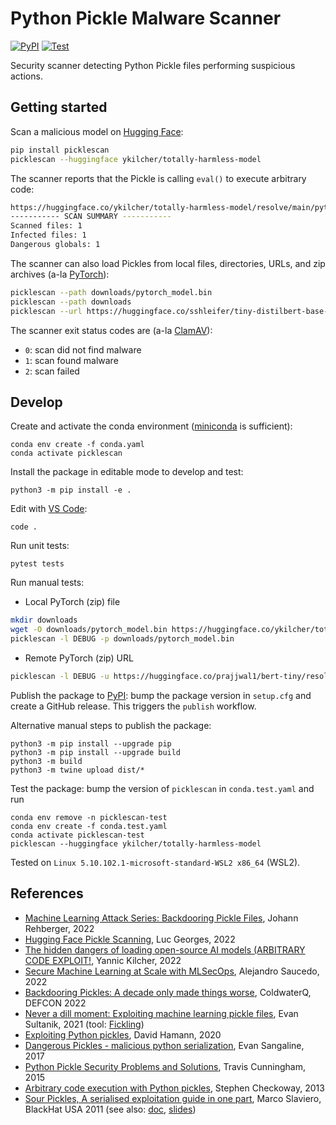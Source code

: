 # Python Pickle Malware Scanner

[![PyPI](https://badge.fury.io/py/picklescan.svg)](https://pypi.org/project/picklescan/)
[![Test](https://github.com/mmaitre314/picklescan/workflows/Test/badge.svg)](https://github.com/mmaitre314/picklescan/actions/workflows/test.yml)

Security scanner detecting Python Pickle files performing suspicious actions.

## Getting started

Scan a malicious model on [Hugging Face](https://huggingface.co/):
```bash
pip install picklescan
picklescan --huggingface ykilcher/totally-harmless-model
```
The scanner reports that the Pickle is calling `eval()` to execute arbitrary code:
```bash
https://huggingface.co/ykilcher/totally-harmless-model/resolve/main/pytorch_model.bin:archive/data.pkl: global import '__builtin__ eval' FOUND
----------- SCAN SUMMARY -----------
Scanned files: 1
Infected files: 1
Dangerous globals: 1
```

The scanner can also load Pickles from local files, directories, URLs, and zip archives (a-la [PyTorch](https://pytorch.org/)):
```bash
picklescan --path downloads/pytorch_model.bin
picklescan --path downloads
picklescan --url https://huggingface.co/sshleifer/tiny-distilbert-base-cased-distilled-squad/resolve/main/pytorch_model.bin
```

The scanner exit status codes are (a-la [ClamAV](https://www.clamav.net/)):
- `0`: scan did not find malware
- `1`: scan found malware
- `2`: scan failed

## Develop

Create and activate the conda environment ([miniconda](https://docs.conda.io/en/latest/miniconda.html) is sufficient):
```
conda env create -f conda.yaml
conda activate picklescan
```

Install the package in editable mode to develop and test:
```
python3 -m pip install -e .
```

Edit with [VS Code](https://code.visualstudio.com/):
```
code .
```

Run unit tests:
```
pytest tests
```

Run manual tests:
- Local PyTorch (zip) file
```bash
mkdir downloads
wget -O downloads/pytorch_model.bin https://huggingface.co/ykilcher/totally-harmless-model/resolve/main/pytorch_model.bin
picklescan -l DEBUG -p downloads/pytorch_model.bin
```
- Remote PyTorch (zip) URL
```bash
picklescan -l DEBUG -u https://huggingface.co/prajjwal1/bert-tiny/resolve/main/pytorch_model.bin
```

Publish the package to [PyPI](https://pypi.org/project/picklescan/): bump the package version in `setup.cfg` and create a GitHub release. This triggers the `publish` workflow.

Alternative manual steps to publish the package:
```
python3 -m pip install --upgrade pip
python3 -m pip install --upgrade build
python3 -m build
python3 -m twine upload dist/*
```

Test the package: bump the version of `picklescan` in `conda.test.yaml` and run
```
conda env remove -n picklescan-test
conda env create -f conda.test.yaml
conda activate picklescan-test
picklescan --huggingface ykilcher/totally-harmless-model
```

Tested on `Linux 5.10.102.1-microsoft-standard-WSL2 x86_64` (WSL2).

## References

- [Machine Learning Attack Series: Backdooring Pickle Files](https://embracethered.com/blog/posts/2022/machine-learning-attack-series-injecting-code-pickle-files/), Johann Rehberger, 2022
- [Hugging Face Pickle Scanning](https://huggingface.co/docs/hub/security-pickle), Luc Georges, 2022
- [The hidden dangers of loading open-source AI models (ARBITRARY CODE EXPLOIT!](https://www.youtube.com/watch?v=2ethDz9KnLk), Yannic Kilcher, 2022
- [Secure Machine Learning at Scale with MLSecOps](https://github.com/EthicalML/fml-security#2---load-pickle-and-inject-malicious-code), Alejandro Saucedo, 2022
- [Backdooring Pickles: A decade only made things worse](https://coldwaterq.com/presentations/ColdwaterQ%20-%20BACKDOORING%20Pickles%20A%20decade%20only%20made%20things%20worse%20-%20v1.pdf), ColdwaterQ, DEFCON 2022
- [Never a dill moment: Exploiting machine learning pickle files](https://blog.trailofbits.com/2021/03/15/never-a-dill-moment-exploiting-machine-learning-pickle-files/), Evan Sultanik, 2021 (tool: [Fickling](https://github.com/trailofbits/fickling))
- [Exploiting Python pickles](https://davidhamann.de/2020/04/05/exploiting-python-pickle/), David Hamann, 2020
- [Dangerous Pickles - malicious python serialization](https://intoli.com/blog/dangerous-pickles/), Evan Sangaline, 2017
- [Python Pickle Security Problems and Solutions](https://www.smartfile.com/blog/python-pickle-security-problems-and-solutions/), Travis Cunningham, 2015
- [Arbitrary code execution with Python pickles](https://checkoway.net/musings/pickle/), Stephen Checkoway, 2013
- [Sour Pickles, A serialised exploitation guide in one part](https://www.youtube.com/watch?v=HsZWFMKsM08), Marco Slaviero, BlackHat USA 2011 (see also: [doc](https://sensepost.com/cms/resources/conferences/2011/sour_pickles/BH_US_11_Slaviero_Sour_Pickles.pdf), [slides](https://www.slideshare.net/sensepost/sour-pickles))
